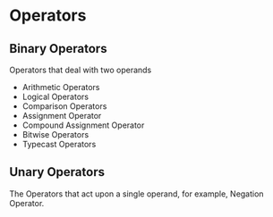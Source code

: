 # Operators

## Binary Operators

Operators that deal with two operands

* Arithmetic Operators
* Logical Operators
* Comparison Operators
* Assignment Operator
* Compound Assignment Operator
* Bitwise Operators
* Typecast Operators

## Unary Operators

The Operators that act upon a single operand, for example, Negation Operator.